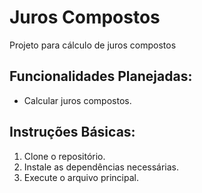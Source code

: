 # Juros Compostos
Projeto para cálculo de juros compostos
## Funcionalidades Planejadas:
- Calcular juros compostos.
## Instruções Básicas:
1. Clone o repositório.
2. Instale as dependências necessárias.
3. Execute o arquivo principal.

